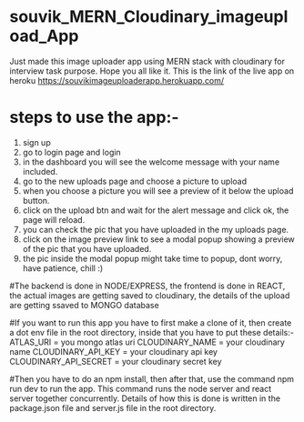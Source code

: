 # souvik_MERN_Cloudinary_imageupload_App
Just made this image uploader app using MERN stack with cloudinary for interview task purpose. Hope you all like it. This is the link of the live app on heroku https://souvikimageuploaderapp.herokuapp.com/

# steps to use the app:-
1) sign up
2) go to login page and login
3) in the dashboard you will see the welcome message with your name included.
4) go to the new uploads page and choose a picture to upload
5) when you choose a picture you will see a preview of it below the upload button.
6) click on the upload btn and wait for the alert message and click ok, the page will reload.
7) you can check the pic that you have uploaded in the my uploads page.
8) click on the image preview link to see a modal popup showing a preview of the pic that you have uploaded.
9) the pic inside the modal popup might take time to popup, dont worry, have patience, chill :)

#The backend is done in NODE/EXPRESS, the frontend is done in REACT, the actual images are getting saved to cloudinary, the details of the upload are getting ssaved to MONGO database

#If you want to run this app you have to first make a clone of it, then create a dot env file in the root directory, inside that you have to put these details:-
ATLAS_URI = you mongo atlas uri
CLOUDINARY_NAME = your cloudinary name
CLOUDINARY_API_KEY = your cloudinary api key
CLOUDINARY_API_SECRET = your cloudinary secret key

#Then you have to do an npm install, then after that, use the command npm run dev to run the app. This command runs the node server and react server together concurrently. Details of how this is done is written in the package.json file and server.js file in the root directory.
